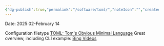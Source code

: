 ```yaml
---
{"dg-publish":true,"permalink":"/software/toml/","noteIcon":"","created":"2025-05-20T10:31:48.760-05:00"}
---
```


Date: 2025 02-February 14

Configuration filetype 
[TOML: Tom's Obvious Minimal Language](https://toml.io/en/)
Great overview, including CLI example: [Bing Videos](https://www.bing.com/videos/riverview/relatedvideo?q=toml+vs+json+python&mid=22F5BF794FCBE704EF7122F5BF794FCBE704EF71&mcid=8277877AB7924D7A8EEF12AC91671943&FORM=VIRE)
